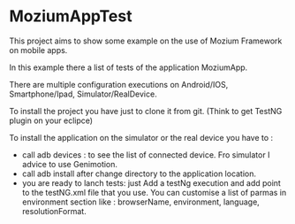 # MoziumAppTest

This project aims to show some example on the use of Mozium Framework on mobile apps.

In this example there a list of tests of the application MoziumApp.

There are multiple configuration executions on Android/IOS, Smartphone/Ipad, Simulator/RealDevice.

To install the project you have just to clone it from git. (Think to get TestNG plugin on your eclipce)

To install the application on the simulator or the real device you have to :
   - call adb devices : to see the list of connected device. Fro simulator I advice to use Genimotion.
   - call adb install after change directory to the application location.
   - you are ready to lanch tests: just Add a testNg execution and add point to the testNG.xml file that you use. You can customise a list of parmas in environment section like : browserName, environment, language, resolutionFormat.
